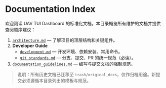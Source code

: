 # Documentation Index

欢迎阅读 UAV TUI Dashboard 的标准化文档。本目录概览所有维护的文档并提供查阅顺序建议：

1. [`architecture.md`](architecture.md) — 了解项目的顶层结构和关键组件。
2. **Developer Guide**
	- [`development.md`](developer_guide/development.md) — 开发环境、依赖安装、常用命令。
	- [`git_standards.md`](developer_guide/git_standards.md) — 分支、提交、PR 的统一规范（必读）。
3. [`documentation_guidelines.md`](documentation_guidelines.md) — 编写与提交文档的强制规范。

> 说明：所有历史文档已迁移至 `trash/original_docs`，仅作归档用途。新提交必须遵循本目录列出的模板与规范。
